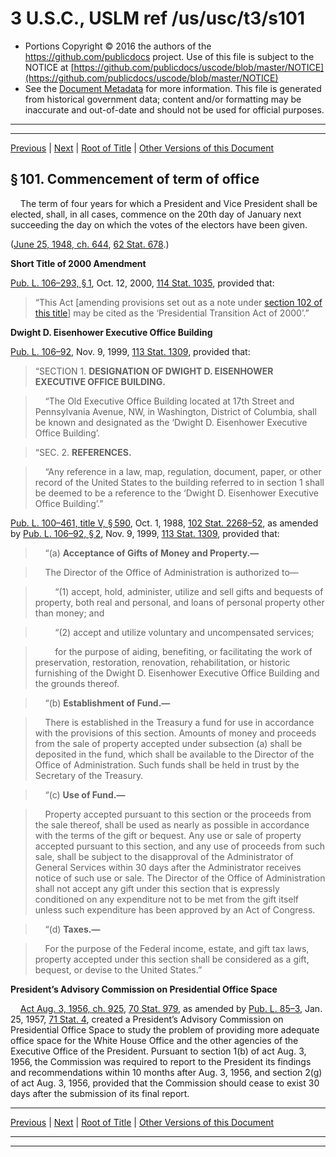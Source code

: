 ---
---

# 3 U.S.C., USLM ref /us/usc/t3/s101

* Portions Copyright © 2016 the authors of the https://github.com/publicdocs project.
  Use of this file is subject to the NOTICE at [https://github.com/publicdocs/uscode/blob/master/NOTICE](https://github.com/publicdocs/uscode/blob/master/NOTICE)
* See the [Document Metadata](././../../../..//README.md) for more information.
  This file is generated from historical government data; content and/or formatting may be inaccurate and out-of-date and should not be used for official purposes.

----------
----------

[Previous](./../../../..//us/usc/t3/ch2/m__us_usc_t3_ch2.md) | [Next](./../../../..//us/usc/t3/ch2/m__us_usc_t3_s102.md) | [Root of Title](./../../../../) | [Other Versions of this Document](https://publicdocs.github.io/go/links?ns=uslm&ref=%2Fus%2Fusc%2Ft3%2Fs101)

## § 101. Commencement of term of office

    The term of four years for which a President and Vice President shall be elected, shall, in all cases, commence on the 20th day of January next succeeding the day on which the votes of the electors have been given.

([June 25, 1948, ch. 644][/us/act/1948-06-25/ch644], [62 Stat. 678][/us/stat/62/678].)

 __Short Title of 2000 Amendment__ 

[Pub. L. 106–293, § 1][/us/pl/106/293/s1], Oct. 12, 2000, [114 Stat. 1035][/us/stat/114/1035], provided that: 

> “This Act \[amending provisions set out as a note under [section 102 of this title][/us/usc/t3/s102]\] may be cited as the ‘Presidential Transition Act of 2000’.”

 __Dwight D. Eisenhower Executive Office Building__ 

[Pub. L. 106–92][/us/pl/106/92], Nov. 9, 1999, [113 Stat. 1309][/us/stat/113/1309], provided that:

> “SECTION 1. __DESIGNATION OF DWIGHT D. EISENHOWER EXECUTIVE OFFICE BUILDING.__ 

>     “The Old Executive Office Building located at 17th Street and Pennsylvania Avenue, NW, in Washington, District of Columbia, shall be known and designated as the ‘Dwight D. Eisenhower Executive Office Building’.

> “SEC. 2. __REFERENCES.__ 

>     “Any reference in a law, map, regulation, document, paper, or other record of the United States to the building referred to in section 1 shall be deemed to be a reference to the ‘Dwight D. Eisenhower Executive Office Building’.”

[Pub. L. 100–461, title V, § 590][/us/pl/100/461/s590], Oct. 1, 1988, [102 Stat. 2268–52][/us/stat/102/2268-52], as amended by [Pub. L. 106–92, § 2][/us/pl/106/92/s2], Nov. 9, 1999, [113 Stat. 1309][/us/stat/113/1309], provided that:

>     “(a) __Acceptance of Gifts of Money and Property.—__ 

>     The Director of the Office of Administration is authorized to—

>         “(1) accept, hold, administer, utilize and sell gifts and bequests of property, both real and personal, and loans of personal property other than money; and

>         “(2) accept and utilize voluntary and uncompensated services;

>         for the purpose of aiding, benefiting, or facilitating the work of preservation, restoration, renovation, rehabilitation, or historic furnishing of the Dwight D. Eisenhower Executive Office Building and the grounds thereof.

>     “(b) __Establishment of Fund.—__ 

>     There is established in the Treasury a fund for use in accordance with the provisions of this section. Amounts of money and proceeds from the sale of property accepted under subsection (a) shall be deposited in the fund, which shall be available to the Director of the Office of Administration. Such funds shall be held in trust by the Secretary of the Treasury.

>     “(c) __Use of Fund.—__ 

>     Property accepted pursuant to this section or the proceeds from the sale thereof, shall be used as nearly as possible in accordance with the terms of the gift or bequest. Any use or sale of property accepted pursuant to this section, and any use of proceeds from such sale, shall be subject to the disapproval of the Administrator of General Services within 30 days after the Administrator receives notice of such use or sale. The Director of the Office of Administration shall not accept any gift under this section that is expressly conditioned on any expenditure not to be met from the gift itself unless such expenditure has been approved by an Act of Congress.

>     “(d) __Taxes.—__ 

>     For the purpose of the Federal income, estate, and gift tax laws, property accepted under this section shall be considered as a gift, bequest, or devise to the United States.”

 __President’s Advisory Commission on Presidential Office Space__ 

    [Act Aug. 3, 1956, ch. 925][/us/act/1956-08-03/ch925], [70 Stat. 979][/us/stat/70/979], as amended by [Pub. L. 85–3][/us/pl/85/3], Jan. 25, 1957, [71 Stat. 4][/us/stat/71/4], created a President’s Advisory Commission on Presidential Office Space to study the problem of providing more adequate office space for the White House Office and the other agencies of the Executive Office of the President. Pursuant to section 1(b) of act Aug. 3, 1956, the Commission was required to report to the President its findings and recommendations within 10 months after Aug. 3, 1956, and section 2(g) of act Aug. 3, 1956, provided that the Commission should cease to exist 30 days after the submission of its final report.

----------

[Previous](./../../../..//us/usc/t3/ch2/m__us_usc_t3_ch2.md) | [Next](./../../../..//us/usc/t3/ch2/m__us_usc_t3_s102.md) | [Root of Title](./../../../../) | [Other Versions of this Document](https://publicdocs.github.io/go/links?ns=uslm&ref=%2Fus%2Fusc%2Ft3%2Fs101)

----------
----------

[/us/act/1948-06-25/ch644]: https://publicdocs.github.io/go/links?ns=uslm&ref=%2Fus%2Fact%2F1948-06-25%2Fch644
[/us/stat/62/678]: https://publicdocs.github.io/go/links?ns=uslm&ref=%2Fus%2Fstat%2F62%2F678
[/us/pl/106/293/s1]: https://publicdocs.github.io/go/links?ns=uslm&ref=%2Fus%2Fpl%2F106%2F293%2Fs1
[/us/stat/114/1035]: https://publicdocs.github.io/go/links?ns=uslm&ref=%2Fus%2Fstat%2F114%2F1035
[/us/usc/t3/s102]: https://publicdocs.github.io/go/links?ns=uslm&ref=%2Fus%2Fusc%2Ft3%2Fs102
[/us/pl/106/92]: https://publicdocs.github.io/go/links?ns=uslm&ref=%2Fus%2Fpl%2F106%2F92
[/us/stat/113/1309]: https://publicdocs.github.io/go/links?ns=uslm&ref=%2Fus%2Fstat%2F113%2F1309
[/us/pl/100/461/s590]: https://publicdocs.github.io/go/links?ns=uslm&ref=%2Fus%2Fpl%2F100%2F461%2Fs590
[/us/stat/102/2268-52]: https://publicdocs.github.io/go/links?ns=uslm&ref=%2Fus%2Fstat%2F102%2F2268-52
[/us/pl/106/92/s2]: https://publicdocs.github.io/go/links?ns=uslm&ref=%2Fus%2Fpl%2F106%2F92%2Fs2
[/us/stat/113/1309]: https://publicdocs.github.io/go/links?ns=uslm&ref=%2Fus%2Fstat%2F113%2F1309
[/us/act/1956-08-03/ch925]: https://publicdocs.github.io/go/links?ns=uslm&ref=%2Fus%2Fact%2F1956-08-03%2Fch925
[/us/stat/70/979]: https://publicdocs.github.io/go/links?ns=uslm&ref=%2Fus%2Fstat%2F70%2F979
[/us/pl/85/3]: https://publicdocs.github.io/go/links?ns=uslm&ref=%2Fus%2Fpl%2F85%2F3
[/us/stat/71/4]: https://publicdocs.github.io/go/links?ns=uslm&ref=%2Fus%2Fstat%2F71%2F4


